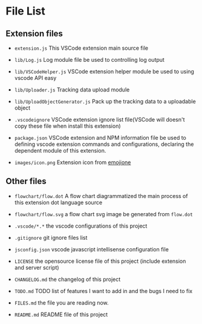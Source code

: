 # File List

## Extension files

- `extension.js` This VSCode extension main source file

- `lib/Log.js` Log module file be used to controlling log output
- `lib/VSCodeHelper.js` VSCode extension helper module be used to using vscode API easy
- `lib/Uploader.js` Tracking data upload module
- `lib/UploadObjectGenerator.js` Pack up the tracking data to a uploadable object

- `.vscodeignore` VSCode extension ignore list file(VSCode will doesn't copy these file 
when install this extension)

- `package.json` VSCode extension and NPM information file be used to defining 
vscode extension commands and configurations, declaring the dependent module of this extension.

- `images/icon.png` Extension icon from [emojione](http://emojione.com/)

## Other files

- `flowchart/flow.dot` A flow chart diagrammatized the main process of 
this extension dot language source
- `flowchart/flow.svg` a flow chart svg image be generated from `flow.dot`

- `.vscode/*.*` the vscode configurations of this project

- `.gitignore` git ignore files list

- `jsconfig.json` vscode javascript intellisense configuration file

- `LICENSE` the opensource license file of this project
(include extension and server script)

- `CHANGELOG.md` the changelog of this project
- `TODO.md` TODO list of features I want to add in and the bugs I need to fix
- `FILES.md` the file you are reading now.
- `README.md` README file of this project
